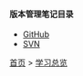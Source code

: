 #### 版本管理笔记目录

* [GitHub](GitHub/github.md)
* [SVN](201905001.md)

[首页](../../README.md) > [学习总览](../../introduction/studyCatalogList.md)
